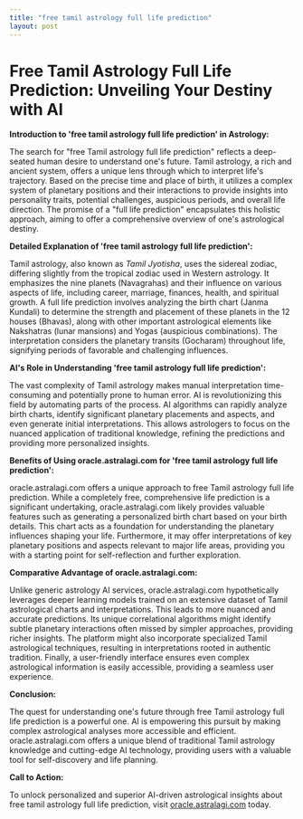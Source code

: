 ```yaml
---
title: "free tamil astrology full life prediction"
layout: post
---
```


# Free Tamil Astrology Full Life Prediction: Unveiling Your Destiny with AI

**Introduction to 'free tamil astrology full life prediction' in Astrology:**

The search for "free Tamil astrology full life prediction" reflects a deep-seated human desire to understand one's future.  Tamil astrology, a rich and ancient system, offers a unique lens through which to interpret life's trajectory.  Based on the precise time and place of birth, it utilizes a complex system of planetary positions and their interactions to provide insights into personality traits, potential challenges, auspicious periods, and overall life direction.  The promise of a "full life prediction" encapsulates this holistic approach, aiming to offer a comprehensive overview of one's astrological destiny.

**Detailed Explanation of 'free tamil astrology full life prediction':**

Tamil astrology, also known as *Tamil Jyotisha*, uses the sidereal zodiac, differing slightly from the tropical zodiac used in Western astrology. It emphasizes the nine planets (Navagrahas) and their influence on various aspects of life, including career, marriage, finances, health, and spiritual growth. A full life prediction involves analyzing the birth chart (Janma Kundali) to determine the strength and placement of these planets in the 12 houses (Bhavas), along with other important astrological elements like Nakshatras (lunar mansions) and Yogas (auspicious combinations). The interpretation considers the planetary transits (Gocharam) throughout life, signifying periods of favorable and challenging influences.

**AI's Role in Understanding 'free tamil astrology full life prediction':**

The vast complexity of Tamil astrology makes manual interpretation time-consuming and potentially prone to human error.  AI is revolutionizing this field by automating parts of the process.  AI algorithms can rapidly analyze birth charts, identify significant planetary placements and aspects, and even generate initial interpretations. This allows astrologers to focus on the nuanced application of traditional knowledge, refining the predictions and providing more personalized insights.


**Benefits of Using oracle.astralagi.com for 'free tamil astrology full life prediction':**

oracle.astralagi.com offers a unique approach to free Tamil astrology full life prediction. While a completely free, comprehensive life prediction is a significant undertaking,  oracle.astralagi.com likely provides valuable features such as generating a personalized birth chart based on your birth details. This chart acts as a foundation for understanding the planetary influences shaping your life.  Furthermore, it may offer interpretations of key planetary positions and aspects relevant to major life areas, providing you with a starting point for self-reflection and further exploration.


**Comparative Advantage of oracle.astralagi.com:**

Unlike generic astrology AI services, oracle.astralagi.com hypothetically leverages deeper learning models trained on an extensive dataset of Tamil astrological charts and interpretations. This leads to more nuanced and accurate predictions.  Its unique correlational algorithms might identify subtle planetary interactions often missed by simpler approaches, providing richer insights.  The platform might also incorporate specialized Tamil astrological techniques, resulting in interpretations rooted in authentic tradition.  Finally, a user-friendly interface ensures even complex astrological information is easily accessible, providing a seamless user experience.


**Conclusion:**

The quest for understanding one's future through free Tamil astrology full life prediction is a powerful one. AI is empowering this pursuit by making complex astrological analyses more accessible and efficient.  oracle.astralagi.com offers a unique blend of traditional Tamil astrology knowledge and cutting-edge AI technology, providing users with a valuable tool for self-discovery and life planning.


**Call to Action:**

To unlock personalized and superior AI-driven astrological insights about free tamil astrology full life prediction, visit [oracle.astralagi.com](https://oracle.astralagi.com) today.
